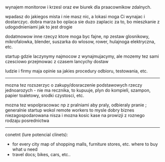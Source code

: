 wynajem monitorow i krzesl oraz ew biurek dla praacownikow zdalnych. 

wpadasz do jakiegos mista i nie masz nic, a lokasi moga Ci wynajac i dostarczyc.
dobra marza bo oplaca sie duzo zaplacic za to,  bo mieszkanie z udogodnieniami jak to jest drogie

dodatmowow inne rzecyz ktore moga byc fajne, np zestaw glosnikowy, mikrofalowka, blender, suszarka do wlosow, rower, hulajnoga elektryczna, etc.

startup gdzie laczynymy najmocow z wynajmujacymy, ale mozemy tez sami czesciowo przejmowac z czasem lancychy dostaw

ludzie i firmy maja opinie
sa jakies procedury odbioru, testowania, etc.

---

mozna tez rozszerzyc o zakupy/dosraczenie podstawowych rzeczy jednoarozych - nie ma recznika, to kupuuje, plyn do kompieli, szampon, papier toaletowy, srodki czystosci, etc.

mozna tez wspolpracowac np z pralniami aby praly, odbieraly pranie ;
generalnie startup wokol remote workers to mysle dobry biznes
niezagospodarowana nisza i mozna kosic kase na prowizji z roznego rodzaju posrednictwa

---

conetnt (lure potencial clinets):
- for every city map of shopping malls, furniture stores, etc. where to buy what u need
- travel docs; bikes, cars, etc..
